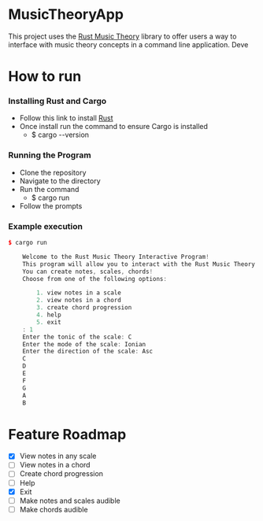 # MusicTheoryApp
This project uses the [Rust Music Theory](https://github.com/ozankasikci/rust-music-theory) library to offer users a way to interface with music theory concepts in a command line application. Deve







# How to run
### Installing Rust and Cargo
* Follow this link to install [Rust](https://doc.rust-lang.org/book/ch01-01-installation.html)
* Once install run the command to ensure Cargo is installed
    * $ cargo --version
### Running the Program
* Clone the repository
* Navigate to the directory
* Run the command
    * $ cargo run
* Follow the prompts

### Example execution
```cpp
$ cargo run

    Welcome to the Rust Music Theory Interactive Program!
    This program will allow you to interact with the Rust Music Theory library.
    You can create notes, scales, chords!
    Choose from one of the following options: 

        1. view notes in a scale
        2. view notes in a chord
        3. create chord progression
        4. help
        5. exit
    : 1
    Enter the tonic of the scale: C
    Enter the mode of the scale: Ionian 
    Enter the direction of the scale: Asc
    C
    D
    E
    F
    G
    A
    B
 ```

# Feature Roadmap
<!-- # make checklist  -->
- [x] View notes in any scale
- [ ] View notes in a chord
- [ ] Create chord progression
- [ ] Help
- [x] Exit 
- [ ] Make notes and scales audible
- [ ] Make chords audible
